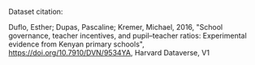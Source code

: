 Dataset citation:

Duflo, Esther; Dupas, Pascaline; Kremer, Michael, 2016, "School governance, teacher incentives, and pupil–teacher ratios: Experimental evidence from Kenyan primary schools", https://doi.org/10.7910/DVN/9534YA, Harvard Dataverse, V1
